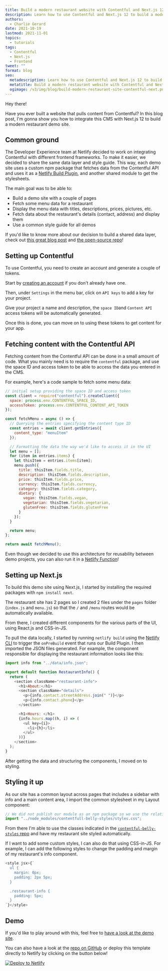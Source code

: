 ```yaml
---
title: Build a modern restaurant website with Contentful and Next.js 12
description: Learn how to use Contentful and Next.js 12 to build a modern restaurant website.
authors:
  - Charlie Gerard
date: 2021-10-19
lastmod: 2021-11-01
topics:
  - tutorials
tags:
  - Contentful
  - Next.js
  - Frontend
tweet: ""
format: blog
seo:
  metadescription: Learn how to use Contentful and Next.js 12 to build a modern restaurant website.
  metatitle: Build a modern restaurant website with Contentful and Next 12
  ogimage: /v3/img/blog/build-modern-restaurant-site-contentful-next.png
---
```


Hey there!

Have you ever built a website that pulls content from Contentful? In this blog post, I'm gonna show you how to integrate this CMS with Next.js 12 to build a modern restaurant demo site.

## Common ground

The Developer Experience team at Netlify decided to work on integrating Contentful with different frontend frameworks. To make it easier, we decided to share the same data layer and style guide. This way, each demo site uses a custom npm package that fetches data from the Contentful API and uses it as a [Netlify Build Plugin](https://docs.netlify.com/configure-builds/build-plugins/), and another shared module to get the stylesheets.

The main goal was to be able to:

- Build a demo site with a couple of pages
- Fetch some menu data for a restaurant
- Display the menu data with titles, descriptions, prices, pictures, etc.
- Fetch data about the restaurant's details (contact, address) and display them
- Use a common style guide for all demos

If you'd like to know more about our decision to build a shared data layer, check out [this great blog post](https://netlify.com/blog/2021/10/20/learning-to-future-proof-sites-using-headless-cms-and-different-ssgs/) and [the open-source repo](https://github.com/netlify/demo-restaurant-sites-data)!

## Setting up Contentful

To use Contentful, you need to create an account and generate a couple of tokens.

Start by [creating an account](https://www.contentful.com/) if you don't already have one.

Then, under `Settings` in the menu bar, click on `API keys` to add a key for your project.

Give your project a name and description, the `space ID`and `Content API` access tokens will be automatically generated.

Once this is done, you can move on to using these tokens to get content for your app.

## Fetching content with the Contentful API

Fetching content from the Contentful API can be done in a small amount of code. What you mainly need is to require the `contentful` package, and use the space ID and access token to be able to access the data you entered in the CMS.

For example, here's a code sample to fetch some menu data:

```javascript
// initial setup providing the space ID and access token
const client = require("contentful").createClient({
  space: process.env.CONTENTFUL_SPACE_ID,
  accessToken: process.env.CONTENTFUL_CONTENT_API_TOKEN
});

const fetchMenu = async () => {
  // Querying the entries specifying the content type ID
  const entries = await client.getEntries({
    content_type: "menuItem"
  });

  // Formatting the data the way we'd like to access it in the UI
  let menu = [];
  for (item in entries.items) {
    let thisItem = entries.items[item];
    menu.push({
      title: thisItem.fields.title,
      description: thisItem.fields.description,
      price: thisItem.fields.price,
      currency: thisItem.fields.currency,
      category: thisItem.fields.category,
      dietary: {
        vegan: thisItem.fields.vegan,
        vegetarian: thisItem.fields.vegetarian,
        glutenFree: thisItem.fields.glutenFree
      }
    });
  }

  return menu;
};

return await fetchMenu();
```

Even though we decided to use this architecture for reusability between demo projects, you can also run it in a [Netlify Function](https://functions.netlify.com/)!

## Setting up Next.js

To build this demo site using Next.js, I started by installing the required packages with `npm install next`.

The restaurant site has 2 pages so I created 2 files under the `pages` folder (`index.js` and `menu.js`) so that the `/` and `/menu` routes would be automatically available.

From there, I created different components for the various parts of the UI, using React.js and CSS-in-JS.

To pull the data locally, I started by running `netlify build` using the [Netlify CLI](https://docs.netlify.com/cli/get-started/) to trigger the `onPreBuild` event that runs our Build Plugin. I then imported the JSON files generated. For example, the component responsible for displaying the restaurant information looks like this:

```javascript
import info from "../data/info.json";

export default function RestaurantInfo() {
  return (
    <section className="restaurant-info">
      <h1>About:</h1>
      <section className="details">
        <p>{info.contact.streetAddress.join(" ")}</p>
        <p>{info.contact.phone}</p>
      </section>

      <h1>Hours: </h1>
      {info.hours.map((h, i) => (
        <ul key={i}>
          <li>{h}</li>
        </ul>
      ))}
    </section>
  );
}
```

After getting the data and structuring the components, I moved on to styling.

## Styling it up

As our site has a common layout across pages that includes a sidebar with info and a main content area, I import the common stylesheet in my Layout component:

```javascript
// We did not publish our module as an npm package so we use the relative path to import it
import "../node_modules/contentfull-belly-styles/styles.css";
```

From there I'm able to use the classes indicated in the [`contentful-belly-styles` repo](https://github.com/netlify/contentfull-belly-styles) and have my restaurant site styled automatically.

If I want to add some custom styles, I can also do that using CSS-in-JS. For example, I can add the following styles to change the padding and margin of my restaurant's info component.

```javascript
<style jsx>{`
  ul {
    margin: 0px;
    padding: 2px 5px;
  }

  .restaurant-info {
    padding: 5px;
  }
`}</style>
```

## Demo

If you'd like to play around with this, feel free to [have a look at the demo site](https://demo-restaurant-contentful-next.netlify.app/).

You can also have a look at the [repo on GitHub](https://github.com/charliegerard/demo-restaurant-contentful-next) or deploy this template directly to Netlify by clicking on the button below!

[![Deploy to Netlify](https://www.netlify.com/img/deploy/button.svg)](https://app.netlify.com/start/deploy?repository=https://github.com/charliegerard/demo-restaurant-contentful-next)
